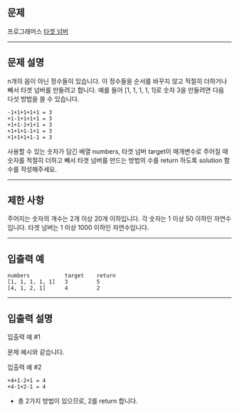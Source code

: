 ## 문제
프로그래머스 [타겟 넘버](https://programmers.co.kr/learn/courses/30/lessons/43165)

---

## 문제 설명

n개의 음이 아닌 정수들이 있습니다. 이 정수들을 순서를 바꾸지 않고 적절히 더하거나 빼서 타겟 넘버를 만들려고 합니다. 예를 들어 [1, 1, 1, 1, 1]로 숫자 3을 만들려면 다음 다섯 방법을 쓸 수 있습니다.

```
-1+1+1+1+1 = 3
+1-1+1+1+1 = 3
+1+1-1+1+1 = 3
+1+1+1-1+1 = 3
+1+1+1+1-1 = 3
```

사용할 수 있는 숫자가 담긴 배열 numbers, 타겟 넘버 target이 매개변수로 주어질 때 숫자를 적절히 더하고 빼서 타겟 넘버를 만드는 방법의 수를 return 하도록 solution 함수를 작성해주세요.

---

## 제한 사항

주어지는 숫자의 개수는 2개 이상 20개 이하입니다.
각 숫자는 1 이상 50 이하인 자연수입니다.
타겟 넘버는 1 이상 1000 이하인 자연수입니다.

---

## 입출력 예

```
numbers	          target	return
[1, 1, 1, 1, 1]	  3	        5
[4, 1, 2, 1]	  4	        2
```

---

## 입출력 설명

입출력 예 #1

문제 예시와 같습니다.

입출력 예 #2
```
+4+1-2+1 = 4
+4-1+2-1 = 4
```

* 총 2가지 방법이 있으므로, 2를 return 합니다.
